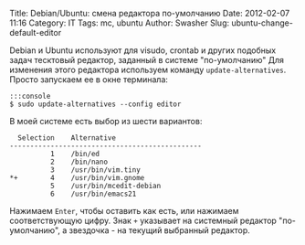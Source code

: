 Title: Debian/Ubuntu: смена редактора по-умолчанию
Date: 2012-02-07 11:16
Category: IT
Tags: mc, ubuntu
Author: Swasher
Slug: ubuntu-change-default-editor

Debian и Ubuntu используют для visudo, crontab и других подобных задач тесктовый редактор, заданный в системе "по-умолчанию"
Для изменения этого редактора используем команду `update-alternatives`. Просто запускаем ее в окне терминала: 

    :::console
    $ sudo update-alternatives --config editor

В моей системе есть выбор из шести вариантов:

      Selection    Alternative
    -----------------------------------------------
              1    /bin/ed
              2    /bin/nano
              3    /usr/bin/vim.tiny
    *+        4    /usr/bin/vim.gnome
              5    /usr/bin/mcedit-debian
              6    /usr/bin/emacs21


Нажимаем `Enter`, чтобы оставить как есть, или нажимаем соответствующую цифру. Знак `+` указывает на системный редактор "по-умолчанию", а звездочка - на текущий выбранный редактор.
